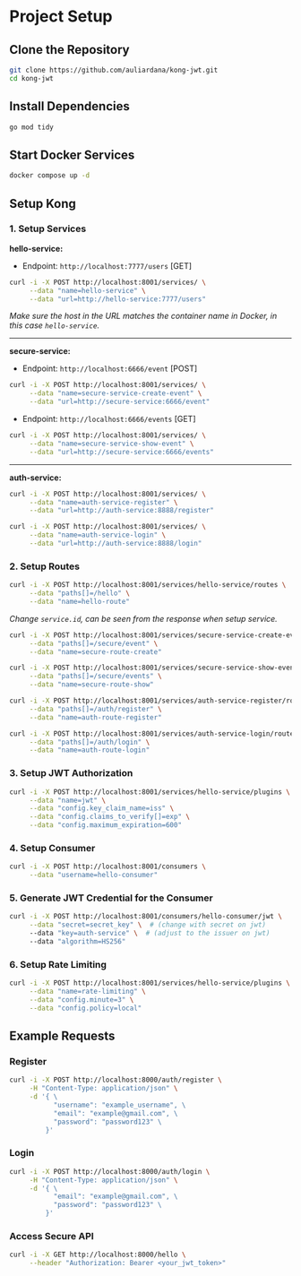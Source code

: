 # Project Setup

## Clone the Repository
```bash
git clone https://github.com/auliardana/kong-jwt.git
cd kong-jwt
```

## Install Dependencies
```bash
go mod tidy
```

## Start Docker Services
```bash
docker compose up -d
```

## Setup Kong

### 1. Setup Services

**hello-service:**

- Endpoint: `http://localhost:7777/users` [GET]
```bash
curl -i -X POST http://localhost:8001/services/ \
     --data "name=hello-service" \
     --data "url=http://hello-service:7777/users"
```

*Make sure the host in the URL matches the container name in Docker, in this case `hello-service`.*

---

**secure-service:**

- Endpoint: `http://localhost:6666/event` [POST]
```bash
curl -i -X POST http://localhost:8001/services/ \
     --data "name=secure-service-create-event" \
     --data "url=http://secure-service:6666/event"
```

- Endpoint: `http://localhost:6666/events` [GET]
```bash
curl -i -X POST http://localhost:8001/services/ \
     --data "name=secure-service-show-event" \
     --data "url=http://secure-service:6666/events"
```

---

**auth-service:**
```bash
curl -i -X POST http://localhost:8001/services/ \
     --data "name=auth-service-register" \
     --data "url=http://auth-service:8888/register"

curl -i -X POST http://localhost:8001/services/ \
     --data "name=auth-service-login" \
     --data "url=http://auth-service:8888/login"
```

### 2. Setup Routes

```bash
curl -i -X POST http://localhost:8001/services/hello-service/routes \
     --data "paths[]=/hello" \
     --data "name=hello-route"
```

*Change `service.id`, can be seen from the response when setup service.*

```bash
curl -i -X POST http://localhost:8001/services/secure-service-create-event/routes \
     --data "paths[]=/secure/event" \
     --data "name=secure-route-create"

curl -i -X POST http://localhost:8001/services/secure-service-show-event/routes \
     --data "paths[]=/secure/events" \
     --data "name=secure-route-show"

curl -i -X POST http://localhost:8001/services/auth-service-register/routes \
     --data "paths[]=/auth/register" \
     --data "name=auth-route-register"

curl -i -X POST http://localhost:8001/services/auth-service-login/routes \
     --data "paths[]=/auth/login" \
     --data "name=auth-route-login"
```

### 3. Setup JWT Authorization

```bash
curl -i -X POST http://localhost:8001/services/hello-service/plugins \
     --data "name=jwt" \
     --data "config.key_claim_name=iss" \
     --data "config.claims_to_verify[]=exp" \
     --data "config.maximum_expiration=600"
```

### 4. Setup Consumer

```bash
curl -i -X POST http://localhost:8001/consumers \
     --data "username=hello-consumer"
```

### 5. Generate JWT Credential for the Consumer

```bash
curl -i -X POST http://localhost:8001/consumers/hello-consumer/jwt \
     --data "secret=secret_key" \  # (change with secret on jwt)
     --data "key=auth-service" \  # (adjust to the issuer on jwt)
     --data "algorithm=HS256"
```

### 6. Setup Rate Limiting

```bash
curl -i -X POST http://localhost:8001/services/hello-service/plugins \
     --data "name=rate-limiting" \
     --data "config.minute=3" \
     --data "config.policy=local"
```

## Example Requests

### Register

```bash
curl -i -X POST http://localhost:8000/auth/register \
     -H "Content-Type: application/json" \
     -d '{ \
           "username": "example_username", \
           "email": "example@gmail.com", \
           "password": "password123" \
         }'
```

### Login

```bash
curl -i -X POST http://localhost:8000/auth/login \
     -H "Content-Type: application/json" \
     -d '{ \
           "email": "example@gmail.com", \
           "password": "password123" \
         }'
```

### Access Secure API

```bash
curl -i -X GET http://localhost:8000/hello \
     --header "Authorization: Bearer <your_jwt_token>"
```
